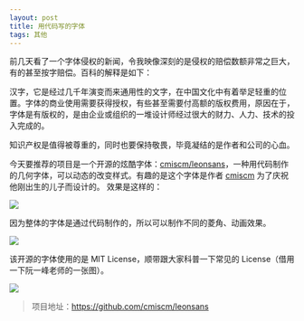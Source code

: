```yaml
---
layout: post
title: 用代码写的字体
tags: 其他
---
```


前几天看了一个字体侵权的新闻，令我映像深刻的是侵权的赔偿数额非常之巨大，有的甚至按字赔偿。百科的解释是如下：

汉字，它是经过几千年演变而来通用性的文字，在中国文化中有着举足轻重的位置。字体的商业使用需要获得授权，有些甚至需要付高额的版权费用，原因在于，字体是有版权的，是由企业或组织的一堆设计师经过很大的财力、人力、技术的投入完成的。

知识产权是值得被尊重的，同时也要保持敬畏，毕竟凝结的是作者和公司的心血。

今天要推荐的项目是一个开源的炫酷字体：[cmiscm/leonsans](<https://github.com/cmiscm/leonsans>)，一种用代码制作的几何字体，可以动态的改变样式。有趣的是这个字体是作者 [cmiscm](https://github.com/cmiscm) 为了庆祝他刚出生的儿子而设计的。 效果是这样的：

![](https://raw.githubusercontent.com/cmiscm/leonsans/gh-pages/screenshot/uppercase.gif)

因为整体的字体是通过代码制作的，所以可以制作不同的菱角、动画效果。

![](<https://raw.githubusercontent.com/cmiscm/leonsans/gh-pages/screenshot/wave.gif>)

该开源的字体使用的是 MIT License，顺带跟大家科普一下常见的 License（借用一下阮一峰老师的一张图）。

![](<http://www.ruanyifeng.com/blogimg/asset/201105/free_software_licenses.png>)

> 项目地址：<https://github.com/cmiscm/leonsans>